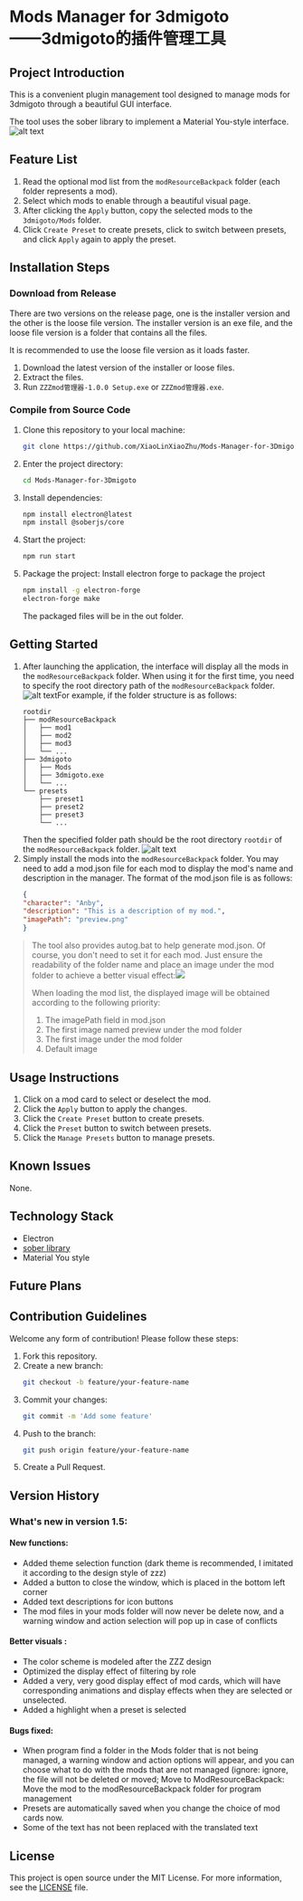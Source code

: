 # Mods Manager for 3dmigoto<br>——3dmigoto的插件管理工具

## Project Introduction

This is a convenient plugin management tool designed to manage mods for 3dmigoto through a beautiful GUI interface.

The tool uses the sober library to implement a Material You-style interface.
![alt text](readmeSrc/image-3.png)

## Feature List

1. Read the optional mod list from the `modResourceBackpack` folder (each folder represents a mod).
2. Select which mods to enable through a beautiful visual page.
3. After clicking the `Apply` button, copy the selected mods to the `3dmigoto/Mods` folder.
4. Click `Create Preset` to create presets, click to switch between presets, and click `Apply` again to apply the preset.

## Installation Steps
### Download from Release
There are two versions on the release page, one is the installer version and the other is the loose file version. The installer version is an exe file, and the loose file version is a folder that contains all the files.

It is recommended to use the loose file version as it loads faster.

1. Download the latest version of the installer or loose files.
2. Extract the files.
3. Run `ZZZmod管理器-1.0.0 Setup.exe` or `ZZZmod管理器.exe`.

### Compile from Source Code
1. Clone this repository to your local machine:
    ```bash
    git clone https://github.com/XiaoLinXiaoZhu/Mods-Manager-for-3Dmigoto.git
    ```
2. Enter the project directory:
    ```bash
    cd Mods-Manager-for-3Dmigoto
    ```
3. Install dependencies:
    ```bash
    npm install electron@latest
    npm install @soberjs/core
    ```
4. Start the project:
    ```bash
    npm run start
    ```
5. Package the project: Install electron forge to package the project
    ```bash
    npm install -g electron-forge
    electron-forge make
    ```
    The packaged files will be in the out folder.

## Getting Started

1. After launching the application, the interface will display all the mods in the `modResourceBackpack` folder. When using it for the first time, you need to specify the root directory path of the `modResourceBackpack` folder.![alt text](readmeSrc/image-2.png)For example, if the folder structure is as follows:
    ```
    rootdir
    ├── modResourceBackpack
    │   ├── mod1
    │   ├── mod2
    │   ├── mod3
    │   └── ...
    ├── 3dmigoto
    │   ├── Mods
    │   ├── 3dmigoto.exe
    │   └── ...
    └── presets
        ├── preset1
        ├── preset2
        ├── preset3
        └── ...
    ```
    Then the specified folder path should be the root directory `rootdir` of the `modResourceBackpack` folder.
![alt text](readmeSrc/image-1.png)
1. Simply install the mods into the `modResourceBackpack` folder. You may need to add a mod.json file for each mod to display the mod's name and description in the manager. The format of the mod.json file is as follows:
    ```json
    {
    "character": "Anby",
    "description": "This is a description of my mod.",
    "imagePath": "preview.png"
    }
    ```

> The tool also provides autog.bat to help generate mod.json. Of course, you don't need to set it for each mod. Just ensure the readability of the folder name and place an image under the mod folder to achieve a better visual effect:![](readmeSrc/image.png)
> 
> When loading the mod list, the displayed image will be obtained according to the following priority:
> 1. The imagePath field in mod.json
> 2. The first image named preview under the mod folder
> 3. The first image under the mod folder
> 4. Default image


## Usage Instructions

1. Click on a mod card to select or deselect the mod.
2. Click the `Apply` button to apply the changes.
3. Click the `Create Preset` button to create presets.
4. Click the `Preset` button to switch between presets.
5. Click the `Manage Presets` button to manage presets.

## Known Issues

None.

## Technology Stack

- Electron
- [sober library](https://soberjs.com/)
- Material You style

## Future Plans


## Contribution Guidelines

Welcome any form of contribution! Please follow these steps:

1. Fork this repository.
2. Create a new branch:
    ```bash
    git checkout -b feature/your-feature-name
    ```
3. Commit your changes:
    ```bash
    git commit -m 'Add some feature'
    ```
4. Push to the branch:
    ```bash
    git push origin feature/your-feature-name
    ```
5. Create a Pull Request.

## Version History
### What's new in version 1.5:
#### New functions:
- Added theme selection function (dark theme is recommended, I imitated it according to the design style of zzz)  
-  Added a button to close the window, which is placed in the bottom left corner  
-  Added text descriptions for icon buttons  
-  The mod files in your mods folder will now never be delete now, and a warning window and action selection will pop up in case of conflicts  

#### Better visuals :
- The color scheme is modeled after the ZZZ design  
-  Optimized the display effect of filtering by role
-  Added a very, very good display effect of mod cards, which will have corresponding animations and display effects when they are selected or unselected.
-  Added a highlight when a preset is selected  
#### Bugs fixed:
-  When program find a folder in the Mods folder that is not being managed, a warning window and action options will appear, and you can choose what to do with the mods that are not managed (ignore: ignore, the file will not be deleted or moved; Move to ModResourceBackpack: Move the mod to the modResourceBackpack folder for program management  
-  Presets are automatically saved when you change the choice of mod cards  now.
- Some of the text has not been replaced with the translated text  

## License

This project is open source under the MIT License. For more information, see the [LICENSE](./LICENSE) file.
